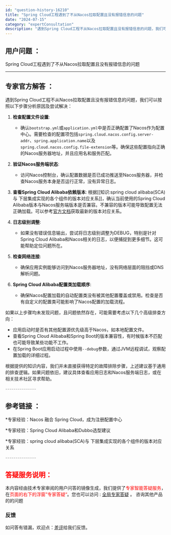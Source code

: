 ```yaml
---
id: "question-history-16210"
title: "Spring Cloud工程遇到了不从Nacos拉取配置且没有报错信息的问题"
date: "2024-07-15"
category: "expertConsultation"
description: "遇到Spring Cloud工程不从Nacos拉取配置且没有报错信息的问题，我们可以按照以下步骤分析原因及尝试解决：1. **检查配置文件设置**:   - 确认`bootstrap.yml`或`application.yml`中是否正确配置了Nacos作为配置中心。需要检查的配置项包括`sprin"
---
```


## 用户问题 ： 
 Spring Cloud工程遇到了不从Nacos拉取配置且没有报错信息的问题  

---------------
## 专家官方解答 ：

遇到Spring Cloud工程不从Nacos拉取配置且没有报错信息的问题，我们可以按照以下步骤分析原因及尝试解决：

1. **检查配置文件设置**:
   - 确认`bootstrap.yml`或`application.yml`中是否正确配置了Nacos作为配置中心。需要检查的配置项包括`spring.cloud.nacos.config.server-addr`、`spring.application.name`以及`spring.cloud.nacos.config.file-extension`等。确保这些配置指向正确的Nacos服务器地址，并且应用名和服务匹配。

2. **验证Nacos服务端状态**:
   - 访问Nacos控制台，确认配置数据是否已成功推送至Nacos服务器，并检查Nacos服务本身是否运行正常，没有异常日志。

3. **查看Spring Cloud Alibaba依赖版本**:
   根据[[知识:spring cloud alibaba(SCA)与 下层集成实现的各个组件的版本对应关系]]，确认当前使用的Spring Cloud Alibaba版本与Nacos服务端版本是否兼容。不兼容的版本可能导致配置无法正确加载。可以参考[官方文档](https://sca.aliyun.com/docs/2023/overview/version-explain/)获取最新的版本对应关系。

4. **日志级别调整**:
   - 如果没有错误信息输出，尝试将日志级别调整为DEBUG，特别是针对Spring Cloud Alibaba和Nacos相关的日志，以便捕捉到更多细节。这可能帮助定位问题所在。

5. **检查网络连接**:
   - 确保应用实例能够访问到Nacos服务器地址，没有网络层面的阻挡或DNS解析问题。

6. **Spring Cloud Alibaba配置类加载顺序**:
   - 确保Nacos配置加载的自动配置类没有被其他配置覆盖或禁用。检查是否有自定义的配置类可能影响了Nacos配置的加载流程。

如果以上步骤均未发现问题，且问题依然存在，可能需要考虑以下几个高级排查方向：
- 应用启动时是否有其他配置源优先级高于Nacos，如本地配置文件。
- 查看Spring Cloud Alibaba和Spring Boot的版本兼容性，有时候版本不匹配也可能导致某些功能不工作。
- 在Spring Boot应用启动过程中使用`--debug`参数，通过JVM远程调试，观察配置加载的详细过程。

根据提供的知识内容，我们并未直接获得特定的故障排除步骤，上述建议基于通用的排查逻辑。如果问题依旧，建议具体查看应用日志和Nacos服务端日志，或在相关技术社区寻求帮助。


<font color="#949494">---------------</font> 


## 参考链接 ：

*专家经验：Nacos 融合 Spring Cloud，成为注册配置中心 
 
 *专家经验：Spring Cloud Alibaba和Dubbo选型建议 
 
 *专家经验：spring cloud alibaba(SCA)与 下层集成实现的各个组件的版本对应关系 


 <font color="#949494">---------------</font> 
 


## <font color="#FF0000">答疑服务说明：</font> 

本内容经由技术专家审阅的用户问答的镜像生成，我们提供了<font color="#FF0000">专家智能答疑服务</font>，在<font color="#FF0000">页面的右下的浮窗”专家答疑“</font>。您也可以访问 : [全局专家答疑](https://answer.opensource.alibaba.com/docs/intro) 。 咨询其他产品的的问题

### 反馈
如问答有错漏，欢迎点：[差评](https://ai.nacos.io/user/feedbackByEnhancerGradePOJOID?enhancerGradePOJOId=16218)给我们反馈。
